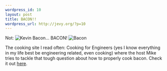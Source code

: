 ```yaml
--- 
wordpress_id: 10
layout: post
title: BACON!!
wordpress_url: http://jevy.org/?p=10
---
```

Not: <img src="http://images.google.ca/images?q=tbn:TMBDxv1W3NIJ:http://www.cnn.com/SHOWBIZ/9610/25/kevin.bacon.game/bacon.lrg.jpg" alt="Kevin Bacon" />... BACON! <img src="http://images.google.ca/images?q=tbn:EgYyFeK9m3gJ:http://www.chigwell-school.org/activities/outdoor/scouts/assets/images/bacon.jpeg" alt="Bacon" />

The cooking site I read often: Cooking for Engineers (yes I know everything in my life best be engineering related, even cooking) where the host Mike tries to tackle that tough question about how to properly cook bacon.  Check it out <a href="http://www.cookingforengineers.com/article.php?id=3">here</a>.
